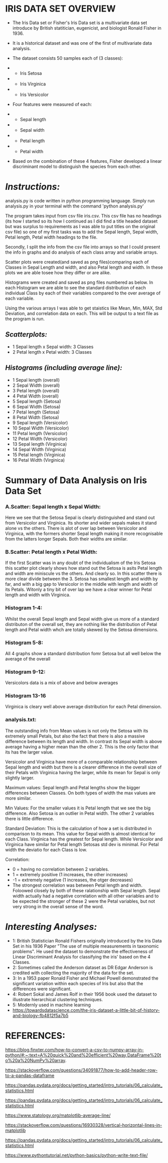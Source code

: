 # IRIS DATA SET OVERVIEW

- The Iris Data set or Fisher's Iris Data set is a multivariate data set introduce by British statitician, eugenicist, and biologist Ronald Fisher in 1936.

- It is a historical dataset and was one of the first of multivariate data analysis. 

- The dataset consists 50 samples each of (3 classes):
- - Iris Setosa
- - Iris Virginica
- - Iris Versicolor

- Four features were measured of each:
- - Sepal length
- - Sepal width
- - Petal length
- - Petal width

- Based on the combination of these 4 features, Fisher developed a linear discriminant model to distinguish the species from each other.

# _Instructions:_

analysis.py is code written in python programming language. Simply run analysis.py in your terminal with the command 'python analysis.py'

The program takes input from csv file iris.csv. This csv file has no headings (its how I started so its how I continued as I did find a title headed dataset but was surplus to requirements as I was able to put titles on the original csv file) so one of my first tasks was to add the Sepal length, Sepal width, Petal length, Petal width headings to the file.

Secondly, I split the info from the csv file into arrays so that I could present the info in graphs and do analysis of each class array and variable arrays.

Scatter plots were created(and saved  as png files)comparing each of Classes in Sepal Length and width, and also Petal length and width. In these plots we are able tosee how they differ or are alike.

Histograms were created and saved as png files numbered as below. In each Histogram we are able to see the standard distribution of each individual Class by each of their variables compared to the over average of each variable.

Using the various arrays I was able to get staistics like Mean, Min, MAX, Std Deviation, and correlation data on each. This will be output to a text file as the program is run.

## _Scatterplots:_
- 1  Sepal length x Sepal width: 3 Classes
- 2  Petal length x Petal width: 3 Classes

## _Histograms (including average line):_
- 1 Sepal length (overall)
- 2 Sepal Width (overall)
- 3 Petal length (overall)
- 4 Petal Width (overall)
- 5 Sepal length (Setosa)
- 6 Sepal Width (Setosa)
- 7 Petal length (Setosa)
- 8 Petal Width (Setosa)
- 9 Sepal length (Versicolor)
- 10 Sepal Width (Versicolor)
- 11 Petal length (Versicolor)
- 12 Petal Width (Versicolor)
- 13 Sepal length (Virginica)
- 14 Sepal Width (Virginica)
- 15 Petal length (Virginica)
- 16 Petal Width (Virginica)


# Summary of Data Analysis on Iris Data Set

### A.Scatter: Sepal length x Sepal Width:
 Here we see that the Setosa Sepal is clearly distinguished and stand out from Versicolor and Virginica. Its shorter and wider sepals makes it stand alone vs the others. There is alot of over lap between Versicolor and Virginica, with the formers shorter Sepal length making it more recognisable from the latters longer Sepals. Both their widths are similar.

### B.Scatter: Petal length x Petal Width:
If the first Scatter was in any doubt of the individualism of the Iris Setosa this scatter plot clearly shows how stand out the Setosa is asits Petal length and width are miniscule vs the others. And clearly so. In this scatter there is more clear divide between the 3. Setosa has smallest length and width by far, and with a big gap to Versicolor in the middle with length and width of its Petals. Witonly a tiny bit of over lap we have a clear winner for Petal length and width with Virginica.

### Histogram 1-4:
Whilst the overall Sepal length and Sepal width give us more of a standard distributon of the overall set, they are nothing like the distribution of Petal length and Petal width whch are totally skewed by the Setosa dimensions.

### Histogram 5-8:
All 4 graphs show a standard distribution fomr Setosa but all well below the average of the overall

### Histogram 9-12:
Versicolors data is a mix of above and below averages

### Histogram 13-16
Virginica is cleary well above average distribution for each Petal dimension.

### analysis.txt:
The outstanding info from Mean values is not only the Setosa with its extremely small Petals, but also the fact that there is also a massive difference between its length and width. In contrast its Sepal width is above average having a higher mean than the other 2. This is the only factor that its has the larger value.

Versicolor and Virginica have more of a comparable relationship between Sepal length and width but there is a clearer difference in the overall size of their Petals with Virginica having the larger, while its mean for Sepal is only slightly larger.

Maximum values: Sepal length and Petal lengths show the bigger differences between Classes. On both types of width the max values are more similar.

Min Values: For the smaller values it is Petal length that we see the big difference. Also Setosa is an outlier in Petal width. The other 2 variables there is little difference.

Standard Deviation: This is the calculation of how a set is distributed in comparison to its mean.
This value for Sepal width is almost identical for each Class.
Virginica has the greatest for Sepal length.
While Versicolor and Virginica have similar for Petal length Setosas std dev is minimal.
For Petal width the deviatio for each Class is low.

Correlation: 
- 0 = having no correlation between 2 variables.
- 1 = extremely positive (1 increases, the other increases)
- -1 = extremely negative (1 increases, the otger decreases)
- The strongest correlation was between Petal length and width. Foloowed closely by both of these ralationship with Sepal length. Sepal width actually had a negative correlation with all other variables and to be expected the stronger of these 2 were the Petal variables, but not very strong in the overall sense of the word.
 

# _Interesting Analyses:_

- 1: British Statistician Ronald Fishers originally introduced by the Iris Data Set in his 1936 Paper "The use of multiple measurements in taxonomic problems". He used the dataset to demonstrate the effectiveness of Linear Discriminant Analysis for classifying the iris' based on the 4 Classes.
- 2: Sometimes called the Anderson dataset as DR Edgar Anderson is credited with collecting the majority of the data for the set.
- 3: In a 1953 paper Ronald Fisher and Michael Powell demonstrated the significant variation within each species of Iris but also that the differences were significant.
- 4: Robert Sokal and James Rolf in their 1956 book used the dataset to illustrate hierarchical clustering techniques. 
- 5: Modernly used in machine learning
- https://towardsdatascience.com/the-iris-dataset-a-little-bit-of-history-and-biology-fb4812f5a7b5

# REFERENCES:
 https://blog.finxter.com/how-to-convert-a-csv-to-numpy-array-in-python/#:~:text=A%20quick%20and%20efficient%20way,DataFrame%20to%20a%20NumPy%20array.

 https://stackoverflow.com/questions/34091877/how-to-add-header-row-to-a-pandas-dataframe

 https://pandas.pydata.org/docs/getting_started/intro_tutorials/06_calculate_statistics.html

 https://pandas.pydata.org/docs/getting_started/intro_tutorials/06_calculate_statistics.html

 https://www.statology.org/matplotlib-average-line/

 https://stackoverflow.com/questions/16930328/vertical-horizontal-lines-in-matplotlib

 https://pandas.pydata.org/docs/getting_started/intro_tutorials/06_calculate_statistics.html

 https://www.pythontutorial.net/python-basics/python-write-text-file/

